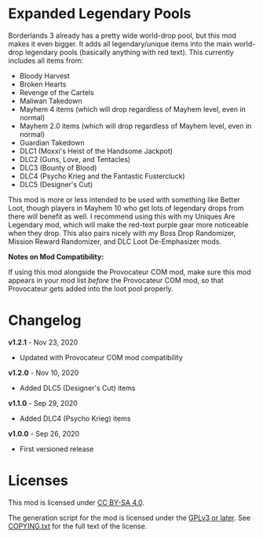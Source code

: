 Expanded Legendary Pools
========================

Borderlands 3 already has a pretty wide world-drop pool, but this mod makes it
even bigger.  It adds all legendary/unique items into the main world-drop
legendary pools (basically anything with red text).  This currently includes
all items from:

* Bloody Harvest
* Broken Hearts
* Revenge of the Cartels
* Maliwan Takedown
* Mayhem 4 items (which will drop regardless of Mayhem level, even in normal)
* Mayhem 2.0 items (which will drop regardless of Mayhem level, even in normal)
* Guardian Takedown
* DLC1 (Moxxi's Heist of the Handsome Jackpot)
* DLC2 (Guns, Love, and Tentacles)
* DLC3 (Bounty of Blood)
* DLC4 (Psycho Krieg and the Fantastic Fustercluck)
* DLC5 (Designer's Cut)

This mod is more or less intended to be used with something like Better Loot,
though players in Mayhem 10 who get lots of legendary drops from there will
benefit as well.  I recommend using this with my Uniques Are Legendary mod,
which will make the red-text purple gear more noticeable when they drop.
This also pairs nicely with my Boss Drop Randomizer, Mission Reward Randomizer,
and DLC Loot De-Emphasizer mods.

**Notes on Mod Compatibility:**

If using this mod alongside the Provocateur COM mod, make sure this mod appears
in your mod list *before* the Provocateur COM mod, so that Provocateur gets
added into the loot pool properly.

Changelog
=========

**v1.2.1** - Nov 23, 2020
 * Updated with Provocateur COM mod compatibility

**v1.2.0** - Nov 10, 2020
 * Added DLC5 (Designer's Cut) items

**v1.1.0** - Sep 29, 2020
 * Added DLC4 (Psycho Krieg) items

**v1.0.0** - Sep 26, 2020
 * First versioned release
 
Licenses
========

This mod is licensed under [CC BY-SA 4.0](https://creativecommons.org/licenses/by-sa/4.0/).

The generation script for the mod is licensed under the
[GPLv3 or later](https://www.gnu.org/licenses/quick-guide-gplv3.html).
See [COPYING.txt](../../COPYING.txt) for the full text of the license.

